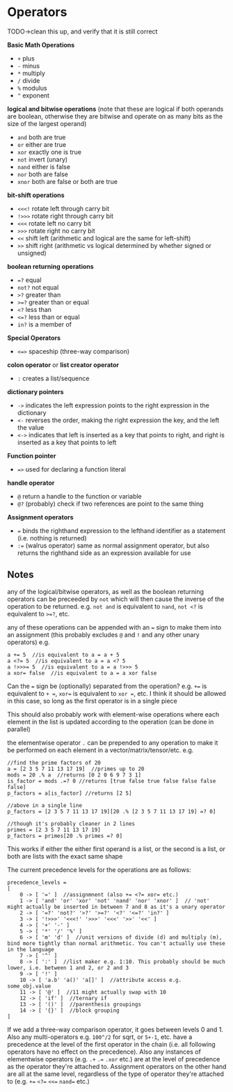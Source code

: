 # Operators

TODO->clean this up, and verify that it is still correct

**Basic Math Operations**
- `+` plus
- `-` minus
- `*` multiply
- `/` divide
- `%` modulus
- `^` exponent

**logical and bitwise operations**
(note that these are logical if both operands are boolean, otherwise they are bitwise and operate on as many bits as the size of the largest operand)
- `and` both are true
- `or` either are true
- `xor` exactly one is true
- `not` invert (unary)
- `nand` either is false
- `nor` both are false
- `xnor` both are false or both are true

**bit-shift operations**
- `<<<!` rotate left through carry bit
- `!>>>` rotate right through carry bit
- `<<<` rotate left no carry bit
- `>>>` rotate right no carry bit
- `<<` shift left (arithmetic and logical are the same for left-shift) 
- `>>` shift right (arithmetic vs logical determined by whether signed or unsigned)

**boolean returning operations**
- `=?` equal
- `not?` not equal
- `>?` greater than
- `>=?` greater than or equal
- `<?` less than
- `<=?` less than or equal
- `in?` is a member of

**Special Operators**
- `<=>` spaceship (three-way comparison)

**colon operator** or **list creator operator**
- `:` creates a list/sequence

**dictionary pointers**
- `->` indicates the left expression points to the right expression in the dictionary
- `<-` reverses the order, making the right expression the key, and the left the value
- `<->` indicates that left is inserted as a key that points to right, and right is inserted as a key that points to left

**Function pointer**
- `=>` used for declaring a function literal

**handle operator**
- `@` return a handle to the function or variable
- `@?` (probably) check if two references are point to the same thing
 
**Assignment operators**
- `=` binds the righthand expression to the lefthand identifier as a statement (i.e. nothing is returned)
- `:=` (walrus operator) same as normal assignment operator, but also returns the righthand side as an expression available for use


## Notes

any of the logical/bitwise operators, as well as the boolean returning operators can be preceeded by `not` which will then cause the inverse of the operation to be returned. e.g. `not and` is equivalent to `nand`, `not <?` is equivalent to `>=?`, etc.

any of these operations can be appended with an `=` sign to make them into an assignment (this probably excludes `@` and `!` and any other unary operators)
e.g. 

```
a += 5  //is equivalent to a = a + 5
a <?= 5  //is equivalent to a = a <? 5
a !>>>= 5  //is equivalent to a = a !>>> 5
a xor= false  //is equivalent to a = a xor false
```

Can the `=` sign be (optionally) separated from the operation? e.g. `+=` is equivalent to `+ =`, `xor=` is equivalent to `xor =`, etc. I think it should be allowed in this case, so long as the first operator is in a single piece

This should also probably work with element-wise operations where each element in the list is updated according to the operation (can be done in parallel)

the elementwise operator `.` can be prepended to any operation to make it be performed on each element in a vector/matrix/tensor/etc. 
e.g. 

```
//find the prime factors of 20
a = [2 3 5 7 11 13 17 19]  //primes up to 20
mods = 20 .% a  //returns [0 2 0 6 9 7 3 1]
is_factor = mods .=? 0 //returns [true false true false false false false]
p_factors = a[is_factor] //returns [2 5]

//above in a single line
p_factors = [2 3 5 7 11 13 17 19][20 .% [2 3 5 7 11 13 17 19] =? 0]

//though it's probably cleaner in 2 lines
primes = [2 3 5 7 11 13 17 19]
p_factors = primes[20 .% primes =? 0]
```

This works if either the either first operand is a list, or the second is a list, or both are lists with the exact same shape


The current precedence levels for the operations are as follows:

```
precedence_levels = 
[
    0 -> [ '=' ]  //assignmnent (also += <?= xor= etc.)
    1 -> [ 'and' 'or' 'xor' 'not' 'nand' 'nor' 'xnor' ]  // 'not' might actually be inserted in between 7 and 8 as it's a unary operator
    2 -> [ '=?' 'not?' '>?' '>=?' '<?' '<=?' 'in?' ]
    3 -> [ '!>>>' '<<<!' '>>>' '<<<' '>>' '<<' ]
    4 -> [ '+' '-' ]
    5 -> [ '*' '/' '%' ]
    6 -> [ 'm' 'd' ]  //unit versions of divide (d) and multiply (m), bind more tightly than normal arithmetic. You can't actually use these in the language
    7 -> [ '^' ]
    8 -> [ ':' ]  //list maker e.g. 1:10. This probably should be much lower, i.e. between 1 and 2, or 2 and 3
    9 -> [ '!' ]
    10 -> [ 'a.b' 'a()' 'a[]' ]  //attribute access e.g. some_obj.value
    11 -> [ '@' ]  //11 might actually swap with 10
    12 -> [ 'if' ]  //ternary if
    13 -> [ '()' ]  //parenthesis groupings
    14 -> [ '{}' ]  //block grouping
]
```

If we add a three-way comparison operator, it goes between levels 0 and 1. Also any multi-operators e.g. `100^/2` for sqrt, or `5+-1`, etc. have a precedence at the level of the first operator in the chain (i.e. all following operators have no effect on the precedence).
Also any instances of elementwise operators (e.g. `.+` `.=` `.xor` etc.) are at the level of precedence as the operator they're attached to. Assignment operators on the other hand are all at the same level, regardless of the type of operator they're attached to (e.g. `+=` `<?=` `<<=` `nand=` etc.)